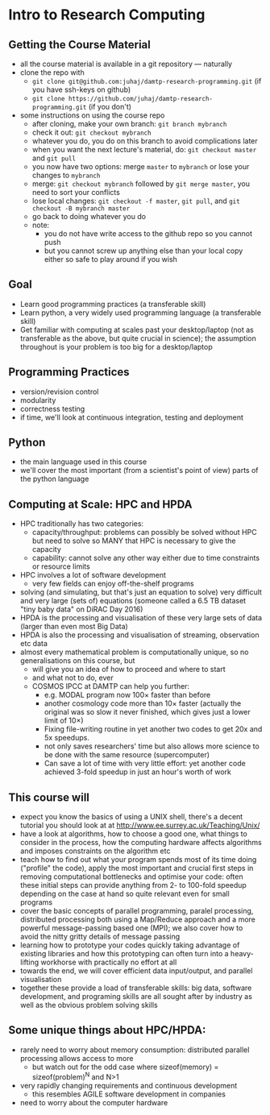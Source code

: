 Intro to Research Computing
===========================

Getting the Course Material
---------------------------

-   all the course material is available in a git repository — naturally
-   clone the repo with
    -   `git clone git@github.com:juhaj/damtp-research-programming.git` (if you have ssh-keys on github)
    -   `git clone https://github.com/juhaj/damtp-research-programming.git` (if you don't)
-   some instructions on using the course repo
    -   after cloning, make your own branch: `git branch mybranch`
    -   check it out: `git checkout mybranch`
    -   whatever you do, you do on this branch to avoid complications later
    -   when you want the next lecture's material, do: `git checkout master` and `git pull`
    -   you now have two options: merge `master` to `mybranch` or lose your changes to `mybranch`
    -   merge: `git checkout mybranch` followed by `git merge master`, you need to sort your conflicts
    -   lose local changes: `git checkout -f master`, `git pull`, and `git checkout -B mybranch master`
    -   go back to doing whatever you do
    -   note:
        -   you do not have write access to the github repo so you cannot push
        -   but you cannot screw up anything else than your local copy either so safe to play around if you wish

Goal
----

-   Learn good programming practices (a transferable skill)
-   Learn python, a very widely used programming language (a transferable skill)
-   Get familiar with computing at scales past your desktop/laptop (not as transferable as the above, but quite crucial in science); the assumption throughout is your problem is too big for a desktop/laptop

Programming Practices
---------------------

-   version/revision control
-   modularity
-   correctness testing
-   if time, we'll look at continuous integration, testing and deployment

Python
------

-   the main language used in this course
-   we'll cover the most important (from a scientist's point of view) parts of the python language

Computing at Scale: HPC and HPDA
--------------------------------

-   HPC traditionally has two categories:
    -   capacity/throughput: problems can possibly be solved without HPC but need to solve so MANY that HPC is necessary to give the capacity
    -   capability: cannot solve any other way either due to time constraints or resource limits
-   HPC involves a lot of software development
    -   very few fields can enjoy off-the-shelf programs
-   solving (and simulating, but that's just an equation to solve) very difficult and very large (sets of) equations (someone called a 6.5 TB dataset "tiny baby data" on DiRAC Day 2016)
-   HPDA is the processing and visualisation of these very large sets of data (larger than even most Big Data)
-   HPDA is also the processing and visualisation of streaming, observation etc data
-   almost every mathematical problem is computationally unique, so no generalisations on this course, but
    -   will give you an idea of how to proceed and where to start
    -   and what not to do, ever
    -   COSMOS IPCC at DAMTP can help you further:
        -   e.g. MODAL program now 100× faster than before
        -   another cosmology code more than 10× faster (actually the original was so slow it never finished, which gives just a lower limit of 10×)
        -   Fixing file-writing routine in yet another two codes to get 20x and 5x speedups.
        -   not only saves researchers' time but also allows more science to be done with the same resource (supercomputer)
        -   Can save a lot of time with very little effort: yet another code achieved 3-fold speedup in just an hour's worth of work

This course will
----------------

-   expect you know the basics of using a UNIX shell, there's a decent tutorial you should look at at <http://www.ee.surrey.ac.uk/Teaching/Unix/>
-   have a look at algorithms, how to choose a good one, what things to consider in the process, how the computing hardware affects algorithms and imposes constraints on the algorithm etc
-   teach how to find out what your program spends most of its time doing ("profile" the code), apply the most important and crucial first steps in removing computational bottlenecks and optimise your code: often these initial steps can provide anything from 2- to 100-fold speedup depending on the case at hand so quite relevant even for small programs
-   cover the basic concepts of parallel programming, paralel processing, distributed processing both using a Map/Reduce approach and a more powerful message-passing based one (MPI); we also cover how to avoid the nitty gritty details of message passing
-   learning how to prototype your codes quickly taking advantage of existing libraries and how this prototyping can often turn into a heavy-lifting workhorse with practically no effort at all
-   towards the end, we will cover efficient data input/output, and parallel visualisation
-   together these provide a load of transferable skills: big data, software development, and programing skills are all sought after by industry as well as the obvious problem solving skills

Some unique things about HPC/HPDA:
----------------------------------

-   rarely need to worry about memory consumption: distributed parallel processing allows access to more
    -   but watch out for the odd case where sizeof(memory) = sizeof(problem)<sup>N</sup> and N&gt;1
-   very rapidly changing requirements and continuous development
    -   this resembles AGILE software development in companies
-   need to worry about the computer hardware
